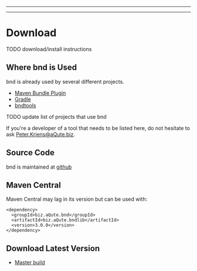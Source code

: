 ___
___
# Download

TODO download/install instructions

## Where bnd is Used
bnd is already used by several different projects.

* [Maven Bundle Plugin][2]
* [Gradle][3]
* [bndtools][1]

TODO update list of projects that use bnd

If you're a developer of a tool that needs to be listed here, do not hesitate to ask Peter.Kriens@aQute.biz.

## Source Code
bnd is maintained at [github][5]

## Maven Central
Maven Central may lag in its version but can be used with:

    <dependency>
      <groupId>biz.aQute.bnd</groupId>
      <artifactId>biz.aQute.bndlib</artifactId>
      <version>3.0.0</version>
    </dependency>

## Download Latest Version

* [Master build][3]

[1]: https://bndtools.org
[2]: http://felix.apache.org/site/apache-felix-maven-bundle-plugin-bnd.html
[3]: http://www.gradleware.com/
[5]: https://github.com/bndtools/bnd
